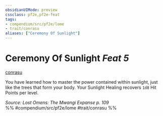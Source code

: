 ```yaml
---
obsidianUIMode: preview
cssclass: pf2e,pf2e-feat
tags:
- compendium/src/pf2e/lome
- trait/conrasu
aliases: ["Ceremony Of Sunlight"]
---
```

# Ceremony Of Sunlight  *Feat 5*  
[conrasu](conrasu-loag.md "Conrasu Ancestry & Heritage Trait")  


You have learned how to master the power contained within sunlight, just like the trees that form your body. Your Sunlight Healing recovers `1d8` Hit Points per level.

*Source: Lost Omens: The Mwangi Expanse p. 109*  
%% #compendium/src/pf2e/lome #trait/conrasu %%